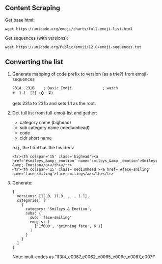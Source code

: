 ## Content Scraping

Get base html:

```
wget https://unicode.org/emoji/charts/full-emoji-list.html
```

Get sequences (with versions):

```
wget https://unicode.org/Public/emoji/12.0/emoji-sequences.txt
```

## Converting the list

1. Generate mapping of code prefix to version (as a trie?) from emoji-sequences

   ```
   231A..231B    ; Basic_Emoji              ; watch                                                          #  1.1  [2] (⌚..⌛)
   ```

   gets 231a to 231b and sets 1.1 as the root.

2. Get full list from full-emoji-list and gather:

   - category name (bighead)
   - sub category name (mediumhead)
   - code
   - cldr short name

   e.g., the html has the headers:

   ```
   <tr><th colspan='15' class='bighead'><a href='#smileys_&amp;_emotion' name='smileys_&amp;_emotion'>Smileys &amp; Emotion</a></th></tr>
   <tr><th colspan='15' class='mediumhead'><a href='#face-smiling' name='face-smiling'>face-smiling</a></th></tr>
   ```

3. Generate:

   ```
   {
     versions: [12.0, 11.0, ..., 1.1],
     categories: [
       {
         category: 'Smileys & Emotion',
         subs: {
           sub: 'face-smiling'
           emojis: [
             ['1f600', 'grinning face', 6.1]
           ]
         }
       }
     ]
   }
   ```

   Note: mult-codes as '1f3f4_e0067_e0062_e0065_e006e_e0067_e007f'
